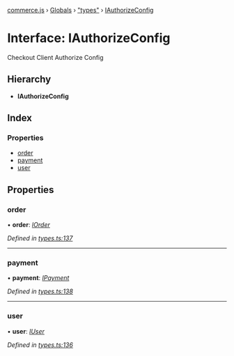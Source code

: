 [commerce.js](../README.md) › [Globals](../globals.md) › ["types"](../modules/_types_.md) › [IAuthorizeConfig](_types_.iauthorizeconfig.md)

# Interface: IAuthorizeConfig

Checkout Client Authorize Config

## Hierarchy

* **IAuthorizeConfig**

## Index

### Properties

* [order](_types_.iauthorizeconfig.md#order)
* [payment](_types_.iauthorizeconfig.md#payment)
* [user](_types_.iauthorizeconfig.md#user)

## Properties

###  order

• **order**: *[IOrder](_types_.iorder.md)*

*Defined in [types.ts:137](https://github.com/shopjs/commerce.js/blob/eb9b867/src/types.ts#L137)*

___

###  payment

• **payment**: *[IPayment](_types_.ipayment.md)*

*Defined in [types.ts:138](https://github.com/shopjs/commerce.js/blob/eb9b867/src/types.ts#L138)*

___

###  user

• **user**: *[IUser](_types_.iuser.md)*

*Defined in [types.ts:136](https://github.com/shopjs/commerce.js/blob/eb9b867/src/types.ts#L136)*
